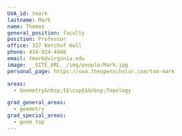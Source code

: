 ```yaml
---
UVA_id: tmark
lastname: Mark
name: Thomas
general_position: faculty
position: Professor
office: 327 Kerchof Hall
phone: 434-924-4948
email: tmark@virginia.edu
image: __SITE_URL__/img/people/Mark.jpg
personal_page: https://uva.theopenscholar.com/tom-mark

areas:
  - Geometry&nbsp;$$\cup$$&nbsp;Topology

grad_general_areas:
  - geometry
grad_special_areas:
  - geom_top
---
```

